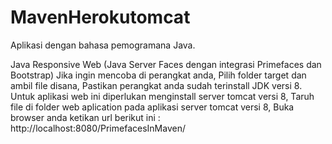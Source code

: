 # MavenHerokutomcat
Aplikasi dengan bahasa pemogramana Java.

Java Responsive Web (Java Server Faces dengan integrasi Primefaces dan Bootstrap)
Jika ingin mencoba di perangkat anda, 
Pilih folder target dan ambil file disana,
Pastikan perangkat anda sudah terinstall JDK versi 8.
Untuk aplikasi web ini diperlukan menginstall server tomcat versi 8,
Taruh file di folder web aplication pada aplikasi server tomcat versi 8,
Buka browser anda ketikan url berikut ini : http://localhost:8080/PrimefacesInMaven/
